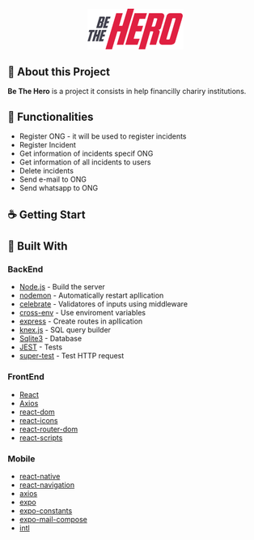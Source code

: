 <h4 align="center">
  <img class="text-center" src="/mobile/src/assets/logo@2x.png"/>
</h4>

## 🦸‍ About this Project
**Be The Hero** is a project it consists in help financilly chariry institutions.

## :muscle: Functionalities
* Register ONG - it will be used to register incidents
* Register Incident
* Get information of incidents specif ONG
* Get information of all incidents to users
* Delete incidents
* Send e-mail to ONG
* Send whatsapp to ONG

## :coffee: Getting Start

## :rocket: Built With

### BackEnd
- [Node.js](https://nodejs.org/en/) - Build the server
- [nodemon](https://www.npmjs.com/package/nodemon) - Automatically restart apllication
- [celebrate](https://www.npmjs.com/package/celebrate) - Validatores of inputs using middleware
- [cross-env](https://www.npmjs.com/package/cross-env) - Use enviroment variables
- [express](https://www.npmjs.com/package/express) - Create routes in apllication
- [knex.js](http://knexjs.org/) - SQL query builder
- [Sqlite3](https://www.sqlite.org/index.html) - Database
- [JEST](https://jestjs.io/pt-BR/) - Tests
- [super-test](https://www.npmjs.com/package/supertest) - Test HTTP request

### FrontEnd
- [React]()
- [Axios]()
- [react-dom]()
- [react-icons]()
- [react-router-dom]()
- [react-scripts]()

### Mobile
- [react-native]()
- [react-navigation]()
- [axios]()
- [expo]()
- [expo-constants]()
- [expo-mail-compose]()
- [intl]()
